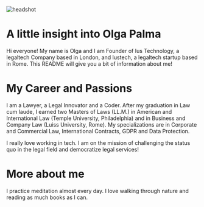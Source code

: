 ![headshot](...OlgaPalma/Hello-World/IMG_9658.JPG)

# A little insight into Olga Palma
Hi everyone! My name is Olga and I am Founder of Ius Technology, a legaltech Company based in London, and Iustech, a legaltech startup based in Rome. This README will give you a bit of information about me!

# My Career and Passions
I am a Lawyer, a Legal Innovator and a Coder. 
After my graduation in Law cum laude, I earned two Masters of Laws (LL.M.) in American and International Law (Temple University, Philadelphia) and in Business and Company Law (Luiss University, Rome). My specializations are in Corporate and Commercial Law, International Contracts, GDPR and Data Protection.

I really love working in tech. I am on the mission of challenging the status quo in the legal field and democratize legal services!

# More about me
I practice meditation almost every day. I love walking through nature and reading as much books as I can. 

